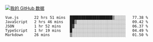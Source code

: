 [![我的 GitHub 数据](https://github-readme-stats.vercel.app/api?username=unbrain&?theme=dark)]()

<!--START_SECTION:waka-->
```text
Vue.js       22 hrs 51 mins  ███████████████████▒░░░░░   77.38 % 
JavaScript   2 hrs 46 mins   ██▒░░░░░░░░░░░░░░░░░░░░░░   09.42 % 
JSON         1 hr 52 mins    █▓░░░░░░░░░░░░░░░░░░░░░░░   06.37 % 
TypeScript   1 hr 19 mins    █░░░░░░░░░░░░░░░░░░░░░░░░   04.49 % 
Markdown     26 mins         ▒░░░░░░░░░░░░░░░░░░░░░░░░   01.50 % 
```
<!--END_SECTION:waka-->
